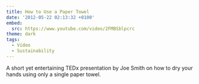```yaml
---
title: How to Use a Paper Towel
date: '2012-05-22 02:13:32 +0100'
embed:
  src: https://www.youtube.com/video/2FMBSblpcrc
theme: dark
tags:
  - Video
  - Sustainability
---
```

A short yet entertaining TEDx presentation by Joe Smith on how to dry your hands using only a single paper towel.
